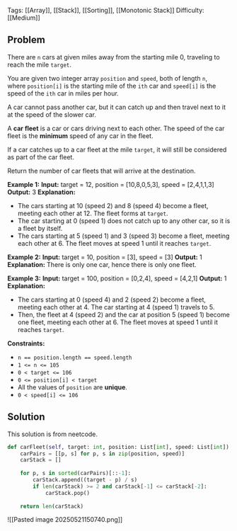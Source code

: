 Tags: [[Array]], [[Stack]], [[Sorting]], [[Monotonic Stack]]
Difficulty: [[Medium]]

## Problem
There are `n` cars at given miles away from the starting mile 0, traveling to reach the mile `target`.

You are given two integer array `position` and `speed`, both of length `n`, where `position[i]` is the starting mile of the `ith` car and `speed[i]` is the speed of the `ith` car in miles per hour.

A car cannot pass another car, but it can catch up and then travel next to it at the speed of the slower car.

A **car fleet** is a car or cars driving next to each other. The speed of the car fleet is the **minimum** speed of any car in the fleet.

If a car catches up to a car fleet at the mile `target`, it will still be considered as part of the car fleet.

Return the number of car fleets that will arrive at the destination.

**Example 1:**
**Input:** target = 12, position = [10,8,0,5,3], speed = [2,4,1,1,3]
**Output:** 3
**Explanation:**
- The cars starting at 10 (speed 2) and 8 (speed 4) become a fleet, meeting each other at 12. The fleet forms at `target`.
- The car starting at 0 (speed 1) does not catch up to any other car, so it is a fleet by itself.
- The cars starting at 5 (speed 1) and 3 (speed 3) become a fleet, meeting each other at 6. The fleet moves at speed 1 until it reaches `target`.

**Example 2:**
**Input:** target = 10, position = [3], speed = [3]
**Output:** 1
**Explanation:**
There is only one car, hence there is only one fleet.

**Example 3:**
**Input:** target = 100, position = [0,2,4], speed = [4,2,1]
**Output:** 1
**Explanation:**
- The cars starting at 0 (speed 4) and 2 (speed 2) become a fleet, meeting each other at 4. The car starting at 4 (speed 1) travels to 5.
- Then, the fleet at 4 (speed 2) and the car at position 5 (speed 1) become one fleet, meeting each other at 6. The fleet moves at speed 1 until it reaches `target`.

**Constraints:**
- `n == position.length == speed.length`
- `1 <= n <= 105`
- `0 < target <= 106`
- `0 <= position[i] < target`
- All the values of `position` are **unique**.
- `0 < speed[i] <= 106`

## Solution
This solution is from neetcode.

```python
def carFleet(self, target: int, position: List[int], speed: List[int]) -> int:
	carPairs = [[p, s] for p, s in zip(position, speed)]
	carStack = []
	
	for p, s in sorted(carPairs)[::-1]:
		carStack.append((target - p) / s)
		if len(carStack) >= 2 and carStack[-1] <= carStack[-2]:
			carStack.pop()
	
	return len(carStack)
```

![[Pasted image 20250521150740.png]]